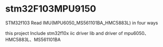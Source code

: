 # stm32F103MPU9150
STM32f103 Read IMU(MPU6050_MS561101BA_HMC5883L) in four ways

this project Include stm32f10x iic driver lib and driver of mpu6050、HMC5883L、MS561101BA
